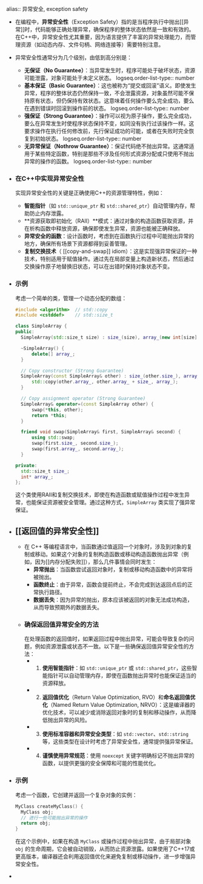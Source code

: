 alias:: 异常安全, exception safety

- 在编程中，**异常安全性**（Exception Safety）指的是当程序执行中抛出[[异常]]时，代码能够正确处理异常，确保程序的整体状态依然是一致和有效的。在C++中，异常安全性尤其重要，因为语言提供了丰富的异常处理能力，而管理资源（如动态内存、文件句柄、网络连接等）需要特别注意。
- 异常安全性通常分为几个级别，由低到高分别是：
	- **无保证（No Guarantee）**：当异常发生时，程序可能处于破坏状态，资源可能泄露，对象可能处于未定义状态。
	  logseq.order-list-type:: number
	- **基本保证（Basic Guarantee）**：这也被称为“提交或回滚”语义。即使发生异常，程序的整体状态仍然保持一致，不会泄露资源，对象虽然可能不保持原有状态，但仍保持有效状态。这意味着任何操作要么完全成功，要么在遇到错误时回滚到操作前的状态。
	  logseq.order-list-type:: number
	- **强保证（Strong Guarantee）**：操作可以视为原子操作，要么完全成功，要么在异常发生时使程序状态保持不变，如同没有执行过该操作一样。这要求操作在执行任何修改前，先行保证成功的可能，或者在失败时完全恢复到初始状态。
	  logseq.order-list-type:: number
	- **无异常保证（Nothrow Guarantee）**：保证代码绝不抛出异常。这通常适用于某些特定函数，特别是那些不涉及任何形式资源分配或只使用不抛出异常的操作的函数。
	  logseq.order-list-type:: number
- ### 在C++中实现异常安全性
  实现异常安全性的关键是正确使用C++的资源管理特性，例如：
	- **智能指针**（如 `std::unique_ptr` 和 `std::shared_ptr`）自动管理内存，帮助防止内存泄露。
	- **资源获取即初始化（RAII）**模式：通过对象的构造函数获取资源，并在析构函数中释放资源，确保即使发生异常，资源也能被正确释放。
	- **异常安全的函数**：设计函数时，考虑到在函数执行过程中可能抛出异常的地方，确保所有场景下资源都得到妥善管理。
	- **复制交换技术**（ [[copy-and-swap]] idiom）：这是实现强异常保证的一种技术，特别适用于赋值操作。通过先在局部变量上构造新状态，然后通过交换操作原子地替换旧状态，可以在出错时保持对象状态不变。
- ### 示例
  考虑一个简单的类，管理一个动态分配的数组：
  ```cpp
  #include <algorithm>  // std::copy
  #include <cstddef>    // std::size_t
  
  class SimpleArray {
  public:
    SimpleArray(std::size_t size) : size_(size), array_(new int[size]) {}
  
    ~SimpleArray() {
        delete[] array_;
    }
  
    // Copy constructor (Strong Guarantee)
    SimpleArray(const SimpleArray& other) : size_(other.size_), array_(new int[other.size_]) {
        std::copy(other.array_, other.array_ + size_, array_);
    }
  
    // Copy assignment operator (Strong Guarantee)
    SimpleArray& operator=(const SimpleArray other) {
        swap(*this, other);
        return *this;
    }
  
    friend void swap(SimpleArray& first, SimpleArray& second) {
        using std::swap;
        swap(first.size_, second.size_);
        swap(first.array_, second.array_);
    }
  
  private:
    std::size_t size_;
    int* array_;
  };
  ```
  
  这个类使用RAII和复制交换技术，即使在构造函数或赋值操作过程中发生异常，也能保证资源被安全管理。通过这种方式，`SimpleArray` 类实现了强异常保证。
  <!--Converted by ToLogseq-->
- ## [[返回值的异常安全性]]
	- 在 C++ 等编程语言中，当函数通过值返回一个对象时，涉及到对象的复制或移动。如果这个对象的复制构造函数或移动构造函数抛出异常（例如，因为[[内存分配失败]]），那么几件事情会同时发生：
		- **异常抛出**：当函数尝试返回对象时，复制或移动构造函数中的异常将被抛出。
		- **函数终止**：由于异常，函数会提前终止，不会完成到达返回点后的正常执行路径。
		- **数据丢失**：因为异常的抛出，原本应该被返回的对象无法成功构造，从而导致预期外的数据丢失。
	- ### 确保返回值异常安全的方法
	  在处理函数的返回值时，如果返回过程中抛出异常，可能会导致复杂的问题，例如资源泄露或状态不一致。以下是一些确保返回值异常安全性的方法：
		- 1. **使用智能指针**：如 `std::unique_ptr` 或 `std::shared_ptr`，这些智能指针可以自动管理内存，即使在函数抛出异常时也能保证适当的资源释放。
		- 2. **返回值优化**（Return Value Optimization, RVO）和**命名返回值优化**（Named Return Value Optimization, NRVO）：这是编译器的优化技术，可以减少或消除返回对象时的复制和移动操作，从而降低抛出异常的风险。
		- 3. **使用标准容器和异常安全类型**：如 `std::vector`、`std::string` 等，这些类型在设计时考虑了异常安全性，通常提供强异常保证。
		- 4. **谨慎使用异常规范**：使用 `noexcept` 关键字明确标记不抛出异常的函数，以提供更强的安全保障和可能的性能优化。
- ### 示例
  考虑一个函数，它创建并返回一个复杂对象的实例：
  
  ```cpp
  MyClass createMyClass() {
    MyClass obj;
    // 进行一些可能抛出异常的操作
    return obj;
  }
  ```
  
  在这个示例中，如果在构造 `MyClass` 或操作过程中抛出异常，由于局部对象 `obj` 的生命周期，它会被自动销毁，从而防止资源泄露。如果使用了C++17或更高版本，编译器还会利用返回值优化来避免复制或移动操作，进一步增强异常安全性。
-